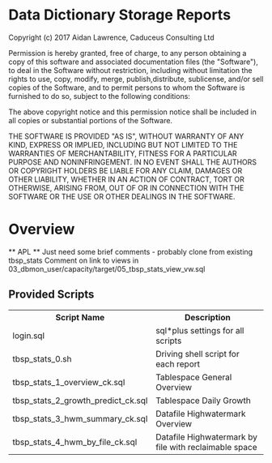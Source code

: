 <H1>Data Dictionary Storage Reports</H1>

Copyright (c) 2017 Aidan Lawrence, Caduceus Consulting Ltd

Permission is hereby granted, free of charge, to any person obtaining a copy of this software and associated documentation files (the "Software"), to deal in the Software without restriction, including without limitation the rights to use, copy, modify, merge, publish,distribute, sublicense, and/or sell copies of the Software, and to permit persons to whom the Software is furnished to do so, subject to the following conditions:

The above copyright notice and this permission notice shall be included in all copies or substantial portions of the Software.

THE SOFTWARE IS PROVIDED "AS IS", WITHOUT WARRANTY OF ANY KIND, EXPRESS OR IMPLIED, INCLUDING BUT NOT LIMITED TO THE WARRANTIES OF MERCHANTABILITY, FITNESS FOR A PARTICULAR PURPOSE AND NONINFRINGEMENT. IN NO EVENT SHALL THE AUTHORS OR COPYRIGHT HOLDERS BE LIABLE FOR ANY CLAIM, DAMAGES OR OTHER LIABILITY, WHETHER IN AN ACTION OF CONTRACT, TORT OR OTHERWISE, ARISING FROM, OUT OF OR IN CONNECTION WITH THE SOFTWARE OR THE USE OR OTHER DEALINGS IN THE SOFTWARE.

<H1>Overview</H1>

** APL ** Just need some brief comments - probably clone from existing tbsp_stats
Comment on link to views in 03_dbmon_user/capacity/target/05_tbsp_stats_view_vw.sql

<H2>Provided Scripts</H2>

<table style="width:100%">
<tr><th width=20%>Script Name</th><th width=60%>Description</th></tr>

<tr><td>login.sql</td><td>sql*plus settings for all scripts</td></tr>
<tr><td>tbsp_stats_0.sh</td><td>Driving shell script for each report</td></tr>
<tr><td>tbsp_stats_1_overview_ck.sql</td><td>Tablespace General Overview</td></td></tr>
<tr><td>tbsp_stats_2_growth_predict_ck.sql</td><td>Tablespace Daily Growth</td></td></tr>
<tr><td>tbsp_stats_3_hwm_summary_ck.sql</td><td>Datafile Highwatermark Overview</td></td></tr>
<tr><td>tbsp_stats_4_hwm_by_file_ck.sql</td><td>Datafile Highwatermark by file with reclaimable space</td></td></tr>

</table>


